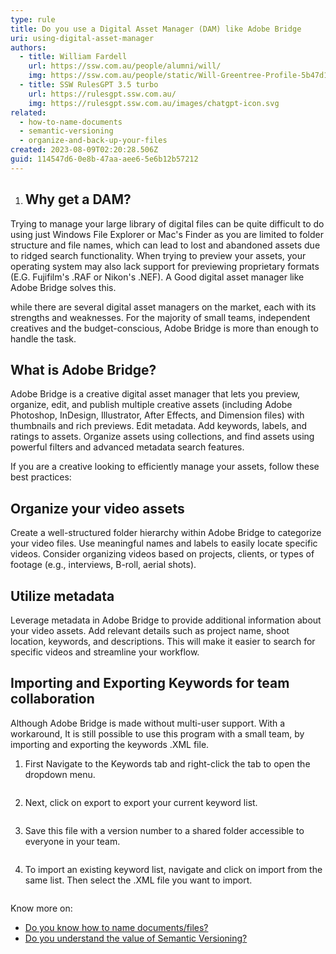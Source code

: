 ```yaml
---
type: rule
title: Do you use a Digital Asset Manager (DAM) like Adobe Bridge
uri: using-digital-asset-manager
authors:
  - title: William Fardell
    url: https://ssw.com.au/people/alumni/will/
    img: https://ssw.com.au/people/static/Will-Greentree-Profile-5b47d1b6e1f91074e10546d28020eb19.jpg
  - title: SSW RulesGPT 3.5 turbo
    url: https://rulesgpt.ssw.com.au/
    img: https://rulesgpt.ssw.com.au/images/chatgpt-icon.svg
related:
  - how-to-name-documents
  - semantic-versioning
  - organize-and-back-up-your-files
created: 2023-08-09T02:20:28.506Z
guid: 114547d6-0e8b-47aa-aee6-5e6b12b57212
---
```

1. ## Why get a DAM?

Trying to manage your large library of digital files can be quite difficult to do using just Windows File Explorer or Mac's Finder as you are limited to folder structure and file names, which can lead to lost and abandoned assets due to ridged search functionality. When trying to preview your assets, your operating system may also lack support for previewing proprietary formats (E.G. Fujifilm's .RAF or Nikon's .NEF). A Good digital asset manager like Adobe Bridge solves this.

while there are several digital asset managers on the market, each with its strengths and weaknesses. For the majority of small teams, independent creatives and the budget-conscious, Adobe Bridge is more than enough to handle the task.

## What is Adobe Bridge?

Adobe Bridge is a creative digital asset manager that lets you preview, organize, edit, and publish multiple creative assets (including Adobe Photoshop, InDesign, Illustrator, After Effects, and Dimension files) with thumbnails and rich previews. Edit metadata. Add keywords, labels, and ratings to assets. Organize assets using collections, and find assets using powerful filters and advanced metadata search features.

If you are a creative looking to efficiently manage your assets, follow these best practices:

## Organize your video assets

Create a well-structured folder hierarchy within Adobe Bridge to categorize your video files. Use meaningful names and labels to easily locate specific videos. Consider organizing videos based on projects, clients, or types of footage (e.g., interviews, B-roll, aerial shots).

## Utilize metadata

Leverage metadata in Adobe Bridge to provide additional information about your video assets. Add relevant details such as project name, shoot location, keywords, and descriptions. This will make it easier to search for specific videos and streamline your workflow.

## Importing and Exporting Keywords for team collaboration

Although Adobe Bridge is made without multi-user support. With a workaround, It is still possible to use this program with a small team, by importing and exporting the keywords .XML file.

1. First Navigate to the Keywords tab and right-click the tab to open the dropdown menu.

   ![]()
2. Next, click on export to export your current keyword list.

   ![]()
3. Save this file with a version number to a shared folder accessible to everyone in your team.

   ![]()
4. To import an existing keyword list, navigate and click on import from the same list. Then select the .XML file you want to import.
 
   ![]()

Know more on:

* [Do you know how to name documents/files?](https://ssw.com.au/rules/how-to-name-documents/)
* [Do you understand the value of Semantic Versioning?](https://ssw.com.au/rules/semantic-versioning/)